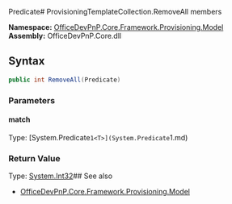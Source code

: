 Predicate# ProvisioningTemplateCollection.RemoveAll members
  

**Namespace:** [OfficeDevPnP.Core.Framework.Provisioning.Model](OfficeDevPnP.Core.Framework.Provisioning.Model.md)  
**Assembly:** OfficeDevPnP.Core.dll  
## Syntax
```C#
public int RemoveAll(Predicate)
```
### Parameters
#### match
Type: [System.Predicate`1<T>](System.Predicate`1<T>.md) 
#### 
### Return Value
Type: [System.Int32](System.Int32.md)## See also
- [OfficeDevPnP.Core.Framework.Provisioning.Model](OfficeDevPnP.Core.Framework.Provisioning.Model.md)
